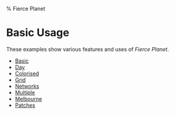 % Fierce Planet

# Basic Usage

These examples show various features and uses of *Fierce Planet*.

 - [Basic](examples/usage/basic.html)
 - [Day](examples/usage/day.html)
 - [Colorised](examples/usage/colorised.html)
 - [Grid](examples/usage/grid.html)
 - [Networks](examples/usage/networks.html)
 - [Multiple](examples/usage/multiple.html)
 - [Melbourne](examples/usage/melbourne.html)
 - [Patches](examples/usage/patches.html)
